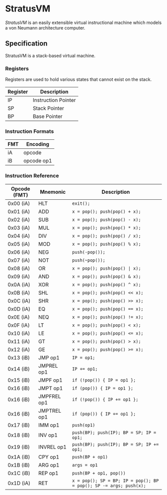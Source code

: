 # StratusVM

*StratusVM* is an easily extensible virtual instructional machine which models a von Neumann architecture computer. 

## Specification

StratusVM is a stack-based virtual machine.

### Registers
Registers are used to hold various states that cannot exist on the stack.

Register | Description
---------|-------------------------------------------------------------
IP       | Instruction Pointer
SP       | Stack Pointer
BP       | Base Pointer

### Instruction Formats
FMT     | Encoding
--------|---------------------
iA      | opcode
iB      | opcode op1

### Instruction Reference
Opcode (FMT) | Mnemonic            | Description
-------------|---------------------|------------------------------------------------------------------
0x00 (iA)    | HLT                 | `exit();`
0x01 (iA)    | ADD                 | `x = pop(); push(pop() + x);`
0x02 (iA)    | SUB                 | `x = pop(); push(pop() - x);`
0x03 (iA)    | MUL                 | `x = pop(); push(pop() * x);`
0x04 (iA)    | DIV                 | `x = pop(); push(pop() / x);`
0x05 (iA)    | MOD                 | `x = pop(); push(pop() % x);`
0x06 (iA)    | NEG                 | `push(-pop());`
0x07 (iA)    | NOT                 | `push(~pop());`
0x08 (iA)    | OR                  | `x = pop(); push(pop() \| x);`
0x09 (iA)    | AND                 | `x = pop(); push(pop() & x);`
0x0A (iA)    | XOR                 | `x = pop(); push(pop() ^ x);`
0x0B (iA)    | SHL                 | `x = pop(); push(pop() << x);`
0x0C (iA)    | SHR                 | `x = pop(); push(pop() >> x);`
0x0D (iA)    | EQ                  | `x = pop(); push(pop() == x);`
0x0E (iA)    | NEQ                 | `x = pop(); push(pop() != x);`
0x0F (iA)    | LT                  | `x = pop(); push(pop() < x);`
0x10 (iA)    | LE                  | `x = pop(); push(pop() <= x);`
0x11 (iA)    | GT                  | `x = pop(); push(pop() > x);`
0x12 (iA)    | GE                  | `x = pop(); push(pop() >= x);`
0x13 (iB)    | JMP op1             | `IP = op1;`
0x14 (iB)    | JMPREL op1          | `IP += op1;`
0x15 (iB)    | JMPF op1            | `if (!pop()) { IP = op1 };`
0x16 (iB)    | JMPT op1            | `if (pop()) { IP = op1 };`
0x16 (iB)    | JMPFREL op1         | `if (!pop()) { IP += op1 };`
0x16 (iB)    | JMPTREL op1         | `if (pop()) { IP += op1 };`
0x17 (iB)    | IMM op1             | `push(op1)`
0x18 (iB)    | INV op1             | `push(BP); push(IP); BP = SP; IP = op1;`
0x19 (iB)    | INVREL op1          | `push(BP); push(IP); BP = SP; IP += op1;`
0x1A (iB)	 | CPY op1		       | `push(BP + op1)`
0x1B (iB)    | ARG op1             | `args = op1`
0x1C (iB)    | REP op1             | `push(BP + op1, pop())`
0x1D (iA)    | RET                 | `x = pop(); SP = BP; IP = pop(); BP = pop(); SP -= args; push(x);`
